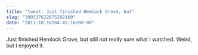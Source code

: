 ```yaml
---
title: "tweet: Just finished Hemlock Grove, but"
slug: "390337622675292160"
date: "2013-10-16T04:45:16+00:00"
---
```

Just finished Hemlock Grove, but still not really sure what I watched. Weird, but I enjoyed it.